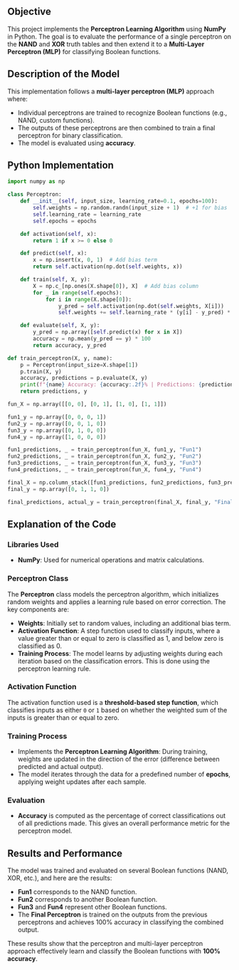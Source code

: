 ## Objective

This project implements the **Perceptron Learning Algorithm** using **NumPy** in Python. The goal is to evaluate the performance of a single perceptron on the **NAND** and **XOR** truth tables and then extend it to a **Multi-Layer Perceptron (MLP)** for classifying Boolean functions.

## Description of the Model

This implementation follows a **multi-layer perceptron (MLP)** approach where:

- Individual perceptrons are trained to recognize Boolean functions (e.g., NAND, custom functions).
- The outputs of these perceptrons are then combined to train a final perceptron for binary classification.
- The model is evaluated using **accuracy**.

## Python Implementation

```python
import numpy as np

class Perceptron:
    def __init__(self, input_size, learning_rate=0.1, epochs=100):
        self.weights = np.random.randn(input_size + 1)  # +1 for bias
        self.learning_rate = learning_rate
        self.epochs = epochs

    def activation(self, x):
        return 1 if x >= 0 else 0

    def predict(self, x):
        x = np.insert(x, 0, 1)  # Add bias term
        return self.activation(np.dot(self.weights, x))

    def train(self, X, y):
        X = np.c_[np.ones(X.shape[0]), X]  # Add bias column
        for _ in range(self.epochs):
            for i in range(X.shape[0]):
                y_pred = self.activation(np.dot(self.weights, X[i]))
                self.weights += self.learning_rate * (y[i] - y_pred) * X[i]

    def evaluate(self, X, y):
        y_pred = np.array([self.predict(x) for x in X])
        accuracy = np.mean(y_pred == y) * 100
        return accuracy, y_pred

def train_perceptron(X, y, name):
    p = Perceptron(input_size=X.shape[1])
    p.train(X, y)
    accuracy, predictions = p.evaluate(X, y)
    print(f"{name} Accuracy: {accuracy:.2f}% | Predictions: {predictions}")
    return predictions, y

fun_X = np.array([[0, 0], [0, 1], [1, 0], [1, 1]])

fun1_y = np.array([0, 0, 0, 1])  
fun2_y = np.array([0, 0, 1, 0])  
fun3_y = np.array([0, 1, 0, 0])  
fun4_y = np.array([1, 0, 0, 0]) 

fun1_predictions, _ = train_perceptron(fun_X, fun1_y, "Fun1")
fun2_predictions, _ = train_perceptron(fun_X, fun2_y, "Fun2")
fun3_predictions, _ = train_perceptron(fun_X, fun3_y, "Fun3")
fun4_predictions, _ = train_perceptron(fun_X, fun4_y, "Fun4")

final_X = np.column_stack([fun1_predictions, fun2_predictions, fun3_predictions, fun4_predictions])
final_y = np.array([0, 1, 1, 0])

final_predictions, actual_y = train_perceptron(final_X, final_y, "Final Perceptron")
```
## Explanation of the Code

### Libraries Used
- **NumPy**: Used for numerical operations and matrix calculations.

### Perceptron Class
The **Perceptron** class models the perceptron algorithm, which initializes random weights and applies a learning rule based on error correction. The key components are:
- **Weights**: Initially set to random values, including an additional bias term.
- **Activation Function**: A step function used to classify inputs, where a value greater than or equal to zero is classified as 1, and below zero is classified as 0.
- **Training Process**: The model learns by adjusting weights during each iteration based on the classification errors. This is done using the perceptron learning rule.

### Activation Function
The activation function used is a **threshold-based step function**, which classifies inputs as either `0` or `1` based on whether the weighted sum of the inputs is greater than or equal to zero.

### Training Process
- Implements the **Perceptron Learning Algorithm**: During training, weights are updated in the direction of the error (difference between predicted and actual output).
- The model iterates through the data for a predefined number of **epochs**, applying weight updates after each sample.

### Evaluation
- **Accuracy** is computed as the percentage of correct classifications out of all predictions made. This gives an overall performance metric for the perceptron model.

## Results and Performance

The model was trained and evaluated on several Boolean functions (NAND, XOR, etc.), and here are the results:

- **Fun1** corresponds to the NAND function.
- **Fun2** corresponds to another Boolean function.
- **Fun3** and **Fun4** represent other Boolean functions.
- The **Final Perceptron** is trained on the outputs from the previous perceptrons and achieves 100% accuracy in classifying the combined output.

These results show that the perceptron and multi-layer perceptron approach effectively learn and classify the Boolean functions with **100% accuracy**.


